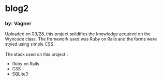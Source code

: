 # blog2
### by: Vagner

Uploaded on 03/28, this project solidifies the knowledge acquired
on the Wyncode class. The framework used was Ruby on Rails and the
forms were styled using simple CSS.\
\
The stack used on this project :
 * Ruby on Rails
 * CSS
 * SQLite3
